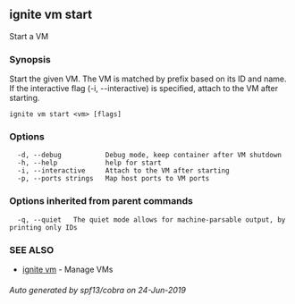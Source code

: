 ## ignite vm start

Start a VM

### Synopsis


Start the given VM. The VM is matched by prefix based on its ID and name.
If the interactive flag (-i, --interactive) is specified, attach to the
VM after starting.


```
ignite vm start <vm> [flags]
```

### Options

```
  -d, --debug           Debug mode, keep container after VM shutdown
  -h, --help            help for start
  -i, --interactive     Attach to the VM after starting
  -p, --ports strings   Map host ports to VM ports
```

### Options inherited from parent commands

```
  -q, --quiet   The quiet mode allows for machine-parsable output, by printing only IDs
```

### SEE ALSO

* [ignite vm](ignite_vm.md)	 - Manage VMs

###### Auto generated by spf13/cobra on 24-Jun-2019
